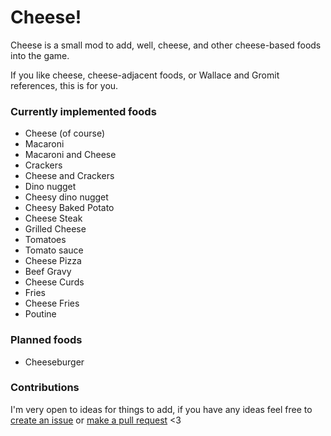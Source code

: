 # Cheese!

Cheese is a small mod to add, well, cheese, and other cheese-based foods into the game.

If you like cheese, cheese-adjacent foods, or Wallace and Gromit references, this is for you.

### Currently implemented foods

-   Cheese (of course)
-   Macaroni
-   Macaroni and Cheese
-   Crackers
-   Cheese and Crackers
-   Dino nugget
-   Cheesy dino nugget
-   Cheesy Baked Potato
-   Cheese Steak
-   Grilled Cheese
-   Tomatoes
-   Tomato sauce
-   Cheese Pizza
-   Beef Gravy
-   Cheese Curds
-   Fries
-   Cheese Fries
-   Poutine

### Planned foods

-   Cheeseburger

### Contributions

I'm very open to ideas for things to add, if you have any ideas feel free to [create an issue](https://github.com/Jaxydog/Cheese/issues) or [make a pull request](https://github.com/Jaxydog/Cheese/pulls) <3
